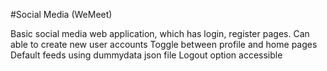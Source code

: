 #Social Media (WeMeet)

Basic social media web application, which has login, register pages.
Can able to create new user accounts
Toggle between profile and home pages
Default feeds using dummydata json file
Logout option accessible
